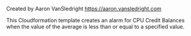 Created by Aaron VanSledright
https://aaron.vansledright.com

This Cloudformation template creates an alarm for CPU Credit Balances when the value of the average is less than or equal to a specified value.
